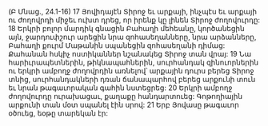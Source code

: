 (Բ Մնաց., 24.1-16)
17 Յովիդայէն Տիրոջ եւ արքայի, ինչպէս եւ արքայի ու ժողովրդի միջեւ ուխտ դրեց, որ իրենք կը լինեն Տիրոջ ժողովուրդը: 18 Երկրի բոլոր մարդիկ գնացին Բահաղի մեհեանը, կործանեցին այն, ջարդուփշուր արեցին նրա զոհասեղանները, նրա արձանները, Բահաղի քուրմ Մաթանին սպանեցին զոհասեղանի դիմաց: Քահանան հսկիչ ոստիկաններ նշանակեց Տիրոջ տան վրայ: 19 Նա հարիւրապետներին, թիկնապահներին, սուրհանդակ զինուորներին ու երկրի ամբողջ ժողովրդին առնելով՝ արքային դուրս բերեց Տիրոջ տնից, սուրհանդակների դռան ճանապարհով բերեց արքունի տուն եւ նրան թագաւորական գահին նստեցրեց: 20 Երկրի ամբողջ ժողովուրդը ուրախացաւ, քաղաքը հանդարտուեց: Գոթողիային արքունի տան մօտ սպանել էին սրով: 21 Երբ Յովասը թագաւոր օծուեց, եօթը տարեկան էր:
